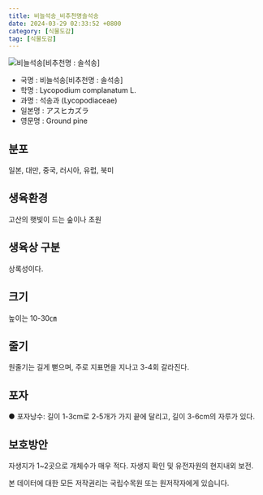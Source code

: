 ```yaml
---
title: 비늘석송_비추천명솔석송
date: 2024-03-29 02:33:52 +0800
category: [식물도감]
tag: [식물도감]
---
```




![비늘석송[비추천명 : 솔석송]](/fileUpload/plants/basic/Lycopodiaceae/Lycopodium/82/1_th2.JPG)
- 국명 : 비늘석송[비추천명 : 솔석송]
- 학명 : Lycopodium complanatum L.
- 과명 : 석송과 (Lycopodiaceae)
- 일본명 : アスヒカズラ
- 영문명 : Ground pine


## 분포
일본, 대만, 중국, 러시아, 유럽, 북미
## 생육환경
고산의 햇빛이 드는 숲이나 초원
## 생육상 구분
상록성이다. 
## 크기
높이는 10-30㎝
## 줄기
원줄기는 길게 뻗으며, 주로 지표면을 지나고 3-4회 갈라진다. 
## 포자
● 포자낭수: 길이 1-3cm로 2-5개가 가지 끝에 달리고, 길이 3-6cm의 자루가 있다. 
## 보호방안
자생지가 1~2곳으로 개체수가 매우 적다. 자생지 확인 및 유전자원의 현지내외 보전.






본 데이터에 대한 모든 저작권리는 국립수목원 또는 원저작자에게 있습니다.
